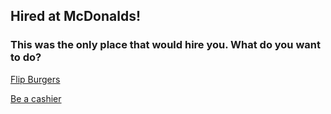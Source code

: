 ## Hired at McDonalds!

### This was the only place that would hire you. What do you want to do?

[Flip Burgers]()

[Be a cashier]()